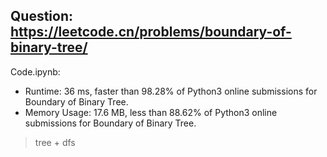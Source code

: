 ## Question: https://leetcode.cn/problems/boundary-of-binary-tree/

Code.ipynb:
* Runtime: 36 ms, faster than 98.28% of Python3 online submissions for Boundary of Binary Tree.
* Memory Usage: 17.6 MB, less than 88.62% of Python3 online submissions for Boundary of Binary Tree.
> tree + dfs